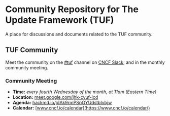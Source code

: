 # Community Repository for The Update Framework (TUF)

A place for discussions and documents related to the TUF community.

## TUF Community

Meet the community on the
[#tuf](https://cloud-native.slack.com/archives/C8NMD3QJ3) channel on
[CNCF Slack](https://slack.cncf.io/), and in the monthly community meeting.


### Community Meeting

- **Time:** *every fourth Wednesday of the month, at 11am (Eastern Time)*
- **Location:** [meet.google.com/jhk-cvuf-icd](https://meet.google.com/jhk-cvuf-icd)
- **Agenda:** [hackmd.io/jdAk9rmPSpOYUdstbIvbjw](https://hackmd.io/jdAk9rmPSpOYUdstbIvbjw)
- **Calendar:** [www.cncf.io/calendar](https://www.cncf.io/calendar/) 
